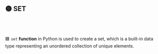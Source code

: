 ## 🟡 SET

<br>
<br>

🟦 `set` **function** in Python is used to create a set, which is a built-in data type representing an unordered collection of unique elements.

